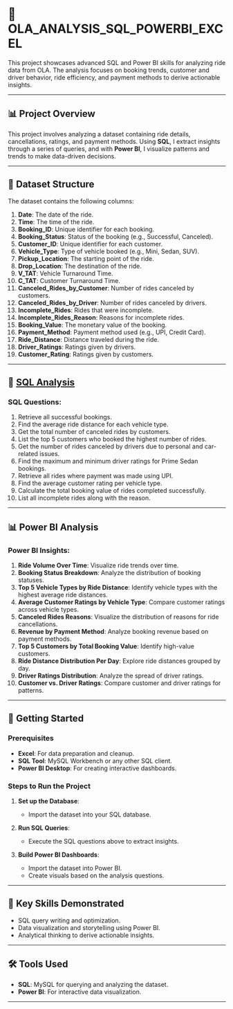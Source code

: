 # 🚖 OLA_ANALYSIS_SQL_POWERBI_EXCEL

This project showcases advanced SQL and Power BI skills for analyzing ride data from OLA. The analysis focuses on booking trends, customer and driver behavior, ride efficiency, and payment methods to derive actionable insights.

---

## 📊 Project Overview

This project involves analyzing a dataset containing ride details, cancellations, ratings, and payment methods. Using **SQL**, I extract insights through a series of queries, and with **Power BI**, I visualize patterns and trends to make data-driven decisions.

---

## 📂 Dataset Structure

The dataset contains the following columns:

1. **Date**: The date of the ride.
2. **Time**: The time of the ride.
3. **Booking_ID**: Unique identifier for each booking.
4. **Booking_Status**: Status of the booking (e.g., Successful, Canceled).
5. **Customer_ID**: Unique identifier for each customer.
6. **Vehicle_Type**: Type of vehicle booked (e.g., Mini, Sedan, SUV).
7. **Pickup_Location**: The starting point of the ride.
8. **Drop_Location**: The destination of the ride.
9. **V_TAT**: Vehicle Turnaround Time.
10. **C_TAT**: Customer Turnaround Time.
11. **Canceled_Rides_by_Customer**: Number of rides canceled by customers.
12. **Canceled_Rides_by_Driver**: Number of rides canceled by drivers.
13. **Incomplete_Rides**: Rides that were incomplete.
14. **Incomplete_Rides_Reason**: Reasons for incomplete rides.
15. **Booking_Value**: The monetary value of the booking.
16. **Payment_Method**: Payment method used (e.g., UPI, Credit Card).
17. **Ride_Distance**: Distance traveled during the ride.
18. **Driver_Ratings**: Ratings given by drivers.
19. **Customer_Rating**: Ratings given by customers.

---

## 📝 [SQL Analysis](OLA_Analysis_Questions.sql)

### SQL Questions:

1. Retrieve all successful bookings.
2. Find the average ride distance for each vehicle type.
3. Get the total number of canceled rides by customers.
4. List the top 5 customers who booked the highest number of rides.
5. Get the number of rides canceled by drivers due to personal and car-related issues.
6. Find the maximum and minimum driver ratings for Prime Sedan bookings.
7. Retrieve all rides where payment was made using UPI.
8. Find the average customer rating per vehicle type.
9. Calculate the total booking value of rides completed successfully.
10. List all incomplete rides along with the reason.

---

## 📊 Power BI Analysis

### Power BI Insights:

1. **Ride Volume Over Time**: Visualize ride trends over time.
2. **Booking Status Breakdown**: Analyze the distribution of booking statuses.
3. **Top 5 Vehicle Types by Ride Distance**: Identify vehicle types with the highest average ride distances.
4. **Average Customer Ratings by Vehicle Type**: Compare customer ratings across vehicle types.
5. **Canceled Rides Reasons**: Visualize the distribution of reasons for ride cancellations.
6. **Revenue by Payment Method**: Analyze booking revenue based on payment methods.
7. **Top 5 Customers by Total Booking Value**: Identify high-value customers.
8. **Ride Distance Distribution Per Day**: Explore ride distances grouped by day.
9. **Driver Ratings Distribution**: Analyze the spread of driver ratings.
10. **Customer vs. Driver Ratings**: Compare customer and driver ratings for patterns.

---

## 🚀 Getting Started

### Prerequisites

- **Excel**: For data preparation and cleanup.
- **SQL Tool**: MySQL Workbench or any other SQL client.
- **Power BI Desktop**: For creating interactive dashboards.


### Steps to Run the Project

1. **Set up the Database**:
   - Import the dataset into your SQL database.

2. **Run SQL Queries**:
   - Execute the SQL questions above to extract insights.

3. **Build Power BI Dashboards**:
   - Import the dataset into Power BI.
   - Create visuals based on the analysis questions.

---

## 📌 Key Skills Demonstrated

- SQL query writing and optimization.
- Data visualization and storytelling using Power BI.
- Analytical thinking to derive actionable insights.

---

## 🛠️ Tools Used

- **SQL**: MySQL for querying and analyzing the dataset.
- **Power BI**: For interactive data visualization.

---
